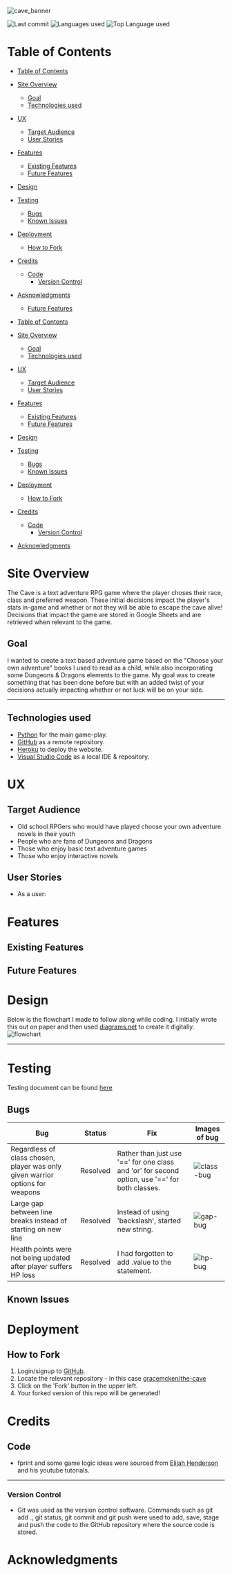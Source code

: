 ![cave_banner](readme_docs/the_cave_banner.png)

![Last commit](https://img.shields.io/github/last-commit/gracemcken/the-cave) 
![Languages used](https://img.shields.io/github/languages/count/gracemcken/the-cave)
![Top Language used](https://img.shields.io/github/languages/top/gracemcken/the-cave)


# Table of Contents

- [Table of Contents](#table-of-contents)
- [Site Overview](#site-overview)
  - [Goal](#goal)
  - [Technologies used](#technologies-used)
- [UX](#ux)
  - [Target Audience](#target-audience)
  - [User Stories](#user-stories)
- [Features](#features)
  - [Existing Features](#existing-features)
  - [Future Features](#future-features)
- [Design](#design)
- [Testing](#testing)
  - [Bugs](#bugs)
  - [Known Issues](#known-issues)
- [Deployment](#deployment)
  - [How to Fork](#how-to-fork)
- [Credits](#credits)
  - [Code](#code)
    - [Version Control](#version-control)
- [Acknowledgments](#acknowledgments)
   
  - [Future Features](#future-features)
- [Table of Contents](#table-of-contents)
- [Site Overview](#site-overview)
  - [Goal](#goal)
  - [Technologies used](#technologies-used)
- [UX](#ux)
  - [Target Audience](#target-audience)
  - [User Stories](#user-stories)
- [Features](#features)
  - [Existing Features](#existing-features)
  - [Future Features](#future-features)
- [Design](#design)
- [Testing](#testing)
  - [Bugs](#bugs)
  - [Known Issues](#known-issues)
- [Deployment](#deployment)
  - [How to Fork](#how-to-fork)
- [Credits](#credits)
  - [Code](#code)
    - [Version Control](#version-control)
- [Acknowledgments](#acknowledgments)


# Site Overview
The Cave is a text adventure RPG game where the player choses their race, class and preferred weapon. These initial decisions impact the player's stats in-game and whether or not they will be able to escape the cave alive! Decisions that impact the game are stored in Google Sheets and are retrieved when relevant to the game.

## Goal
I wanted to create a text based adventure game based on the "Choose your own adventure" books I used to read as a child, while also incorporating some Dungeons & Dragons elements to the game. My goal was to create something that has been done before but with an added twist of your decisions actually impacting whether or not luck will be on your side.

<hr>

## Technologies used

- [Python](https://www.python.org/) for the main game-play.
- [GitHub](https://github.com/) as a remote repository.
- [Heroku](https://heroku.com) to deploy the website.
- [Visual Studio Code](https://code.visualstudio.com/) as a local IDE & repository.

# UX
## Target Audience

- Old school RPGers who would have played choose your own adventure novels in their youth
- People who are fans of Dungeons and Dragons
- Those who enjoy basic text adventure games
- Those who enjoy interactive novels
## User Stories

- As a user:

# Features

## Existing Features



## Future Features


# Design
Below is the flowchart I made to follow along while coding. I initially wrote this out on paper and then used [diagrams.net](https://www.diagrams.net/) to create it digitally.
![flowchart](readme_docs/flowchart.png)

<hr>

# Testing
Testing document can be found [here](TESTING.md)
## Bugs

Bug | Status | Fix | Images of bug
----|--------|-----|--------------
Regardless of class chosen, player was only given warrior options for weapons | Resolved | Rather than just use '==' for one class and 'or' for second option, use '==' for both classes. | ![class-bug](readme_docs/bug_screenshots/class_bug.png)
Large gap between line breaks instead of starting on new line | Resolved | Instead of using 'backslash', started new string. | ![gap-bug](readme_docs/bug_screenshots/gap_bug.png)
Health points were not being updated after player suffers HP loss | Resolved | I had forgotten to add .value to the statement. | ![hp-bug](readme_docs/bug_screenshots/hp_bug.png)
## Known Issues



# Deployment 


## How to Fork
1. Login/signup to [GitHub](https://github.com/).
2. Locate the relevant repository - in this case [gracemcken/the-cave](https://github.com/gracemcken/the-cave)
3. Click on the 'Fork' button in the upper left.
4. Your forked version of this repo will be generated!
# Credits
## Code
- fprint and some game logic ideas were sourced from [Elijah Henderson](https://github.com/elijah-henderson) and his youtube tutorials.


<hr>

### Version Control
*   Git was used as the version control software. Commands such as git add ., git status, git commit and git push were used to add, save, stage and push the code to the GitHub repository where the source code is stored.



# Acknowledgments



